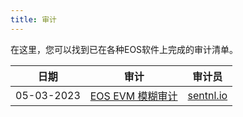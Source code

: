 ```yaml
---
title: 审计
---
```


在这里，您可以找到已在各种EOS软件上完成的审计清单。

| 日期 | 审计 | 审计员 |
|------------|----------------------------------------------------------------------------|--------------------|
| 05-03-2023 | [EOS EVM 模糊审计](./05_03_2023_eos_evm_fuzzing_audit_sentnl.pdf) | [sentnl.io](https://sentnl.io/) |
